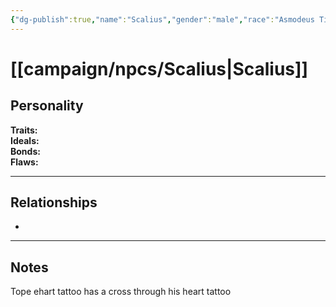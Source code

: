 ```yaml
---
{"dg-publish":true,"name":"Scalius","gender":"male","race":"Asmodeus Tiefling","class":"Warlock - The Genie","level":null,"alignment":null,"background":null,"role":"the heart","status":null,"current_location":"[[Waterdeep]]","affiliation":["[[Dark Daggers]]"],"first_appearance":null,"description":null,"tags":["character","npc"],"permalink":"/campaign/npcs/scalius/","dgPassFrontmatter":true,"noteIcon":"","created":"2025-10-26T12:09:30.601-07:00","updated":"2025-10-27T13:39:04.016-07:00"}
---
```


# [[campaign/npcs/Scalius\|Scalius]]

## Personality
**Traits:**  
**Ideals:**  
**Bonds:**  
**Flaws:**  

---

## Relationships
- 

---

## Notes
Tope ehart tattoo has a cross through his heart tattoo